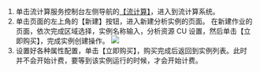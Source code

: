 1. 单击流计算服务控制台左侧导航的[【流计算】](https://console.cloud.tencent.com/scs)，进入到流计算系统。
2. 单击页面的左上角的【新建】按钮，进入新建分析实例的页面。
在新建作业的页面，依次完成区域选择，实例名称输入，分析资源 CU 设置，然后单击【立即购买】，完成实例创建操作。
![](https://main.qcloudimg.com/raw/58fb3b2c46f1ffa81c55c3937af9d6ca.png)
3. 设置好各种属性配置，单击【立即购买】，购买完成后返回到实例列表。此时并不会开始计费，要等到该实例运行的时候，才会开始计费。
